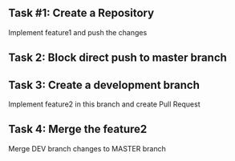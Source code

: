 ## Task #1: Create a Repository

Implement feature1 and push the changes


## Task 2: Block direct push to master branch

## Task 3: Create a development branch

Implement feature2 in this branch and create Pull Request

## Task 4: Merge the feature2

Merge DEV branch changes to MASTER branch

